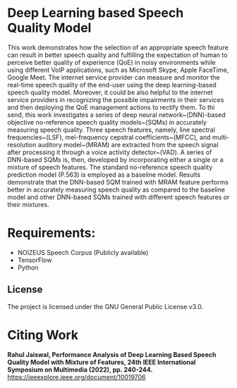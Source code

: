 # **Deep Learning based Speech Quality Model**
This work demonstrates how the selection of an appropriate speech feature can result in better speech quality and fulfilling the expectation of human to perceive better quality of experience (QoE) in noisy environments while using different VoIP applications, such as Microsoft Skype, Apple FaceTime, Google Meet. The internet service provider can measure and monitor the real-time speech quality of the end-user using the deep learning-based speech quality model. Moreover, it could be also helpful to the internet service providers in recognizing the possible impairments in their services and then deploying the QoE management actions to rectify them. To thi send, this work investigates a series of deep neural network~(DNN)-based objective no-reference speech quality models~(SQMs) in accurately measuring speech quality. Three speech features, namely, line spectral frequencies~(LSF), mel-frequency cepstral coefficients~(MFCC), and multi-resolution auditory model~(MRAM) are extracted from the speech signal after processing it through a voice activity detector~(VAD). A series of DNN-based SQMs is, then, developed by incorporating either a single or a mixture of speech features. The standard no-reference speech quality prediction model (P.563) is employed as a baseline model. Results demonstrate that the DNN-based SQM trained with MRAM feature performs better in accurately measuring speech quality as compared to the baseline model and other DNN-based SQMs trained with different speech features or their mixtures.

# **Requirements:**
* NOIZEUS Speech Corpus (Publicly available)
* TensorFlow
* Python

## **License**
The project is licensed under the GNU General Public License v3.0.

# **Citing Work**
**Rahul Jaiswal, Performance Analysis of Deep Learning Based Speech Quality Model with Mixture of Features,
24th IEEE International Symposium on Multimedia (2022), pp. 240-244.** https://ieeexplore.ieee.org/document/10019706
